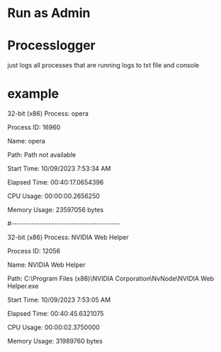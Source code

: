 # Run as Admin 
# Processlogger

just logs all processes that are running
logs to txt file and console 





# example 

32-bit (x86) Process: opera

Process ID: 16960

Name: opera

Path: Path not available

Start Time: 10/09/2023 7:53:34 AM

Elapsed Time: 00:40:17.0654396

CPU Usage: 00:00:00.2656250

Memory Usage: 23597056 bytes


#--------------------------------------



32-bit (x86) Process: NVIDIA Web Helper

Process ID: 12056

Name: NVIDIA Web Helper

Path: C:\Program Files (x86)\NVIDIA Corporation\NvNode\NVIDIA Web Helper.exe

Start Time: 10/09/2023 7:53:05 AM

Elapsed Time: 00:40:45.6321075

CPU Usage: 00:00:02.3750000

Memory Usage: 31989760 bytes

